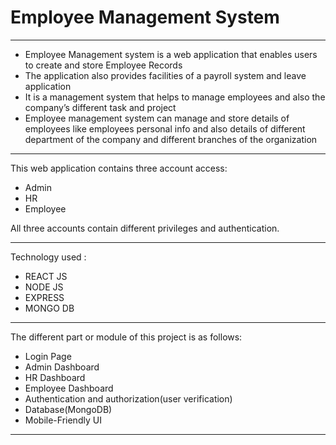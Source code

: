 # Employee Management System

-------------

- Employee Management system is a web application that enables users to create and store Employee Records
- The application also provides facilities of a payroll system and leave application
- It is a management system that helps to manage employees and also the company’s different task and project
- Employee management system can manage and store details of employees like employees personal info and also details of different department of the company and different branches of the organization

-------------

This web application contains three account access:
- Admin
- HR
- Employee

All three accounts contain different privileges and authentication.

-------------
Technology used :
- REACT JS
- NODE JS 
- EXPRESS
- MONGO DB

-------------

The different part or module of this project is as follows:
- Login Page
- Admin Dashboard
- HR Dashboard
- Employee Dashboard
- Authentication and authorization(user verification)
- Database(MongoDB)
- Mobile-Friendly UI

-------------


